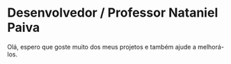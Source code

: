 Desenvolvedor / Professor Nataniel Paiva
=============

Olá, espero que goste muito dos meus projetos e também ajude a melhorá-los.

